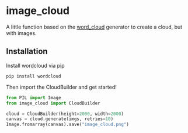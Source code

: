 image_cloud
==========

A little function based on the [word_cloud](https://github.com/amueller/word_cloud) generator to create a cloud, but with images.

## Installation

Install wordcloud via pip
```
pip install wordcloud
```

Then import the CloudBuilder and get started!
```python
from PIL import Image
from image_cloud import CloudBuilder

cloud = CloudBuilder(height=2000, width=2000)
canvas = cloud.generate(imgs, retries=10)
Image.fromarray(canvas).save("image_cloud.png")
```
